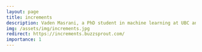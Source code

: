 ```yaml
---
layout: page
title: increments
description: Vaden Masrani, a PhD student in machine learning at UBC and Ben Chugg, a research fellow at Stanford Law School, get into trouble arguing about everything except machine learning and law.
img: /assets/img/increments.jpg
redirect: https://increments.buzzsprout.com/
importance: 1
---
```

